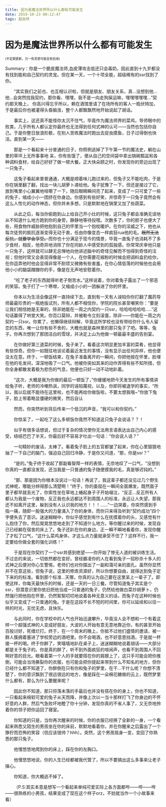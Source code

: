 ```yaml
---
title: 因为是魔法世界所以什么都有可能发生
date: 2019-10-23 00:12:47
tags: 超自然
---
```


# 因为是魔法世界所以什么都有可能发生

<font size=1>(不定期更新，万一有灵感可能会有后续)</font>

Summary：你是一个脆皮魔法师,血皮薄攻击低还只会毒奶，因此直到十九岁都没有找到能和自己契约的灵宠。但在某一天，一个十项全能，超级稀有的ssr找到了你。

<!--more-->

&emsp;&emsp;“其实我们之前也、也互相认识啦，但就是朋友、朋友关系，真...没想到他...他...会突然找我契约，那你看、嘿嘿，我不是一向走狗屎运嘛，嘿嘿嘿嘿嘿...”契约那天晚上， 你高兴得忘乎所以，赖在酒馆里请了在场所有的客人一瓶伏特加，于是最后你也被灌得头昏脑涨，整个人都飘飘然地开始说起了胡话。<br>

&emsp;&emsp;事实上，这还真不能怪你太沉不住气，毕竟作为魔法师界的菜鸡，导师眼中的败类，几乎所有人都认定你最终也无法得到任何式神的认可——当然也包括你自己。于是你整日放浪形骸，在别人苦练魔法时跑出去捉虫摸鱼，日子过得倒也快活。直到某一天——<br>

&emsp;&emsp;那是一个看起来十分普通的日子，你照例逃掉了下午第一节的魔法史，躺在山里的草坪上无所事事地 呆，你有些饿了，便从自己的空间袋中拿出锅碗瓢盆和各种调料食材，给自己好好了做一顿大餐。正大快朵颐之时，你发现你的旁边出现了一只兔子。<br>

&emsp;&emsp;这兔子看起来普普通通，大概是顺着味儿跑过来的，但兔子又不能吃肉，于是你在锅里翻了翻，找出一块儿胡萝卜递给他。兔子犹豫了一下，但还是接过了它，放到嘴里小心翼翼地咀嚼了一下，随后眼睛瞬间亮了起来，变成了一只可爱了一些的兔子，缩成小小一团挤在你身边。你感到有些好笑，并惊奇于一只兔子竟然会有这么人性化的动作神态，但你并未多想，只是默默地在锅里又加了些蔬菜。<br>

&emsp;&emsp;从此之后，每当你偷跑到山上给自己开小灶的时候，这只兔子都会准确无误地从不知道什么地方跑到你的身旁，静静地等待投喂。次数多了，你的胆子也便大了些，用食物作威胁把他抱到自己的怀里当一个抱枕暖炉。在你的淫威之下，他也从每次徒劳的抵抗逐渐变得无动于衷，任由你像变态一样疯狂rua他的毛。~~既然无法反抗，就要学会享受。~~而你也十分满足于现今的情景，毕竟一直兔子也消耗不了多少食材，相反，他奇异地消除了你在同龄人中感受到的孤独感。你常常庆幸他只是一只兔子，这样就可以肆无忌惮地向他讲述脑中的奇怪见解而不怕得到奇怪的注视；但他时常又会表现得像是一个人，在你需要花椒粉的时候会把调料盒扔给你，在你逗弄他时他会显得非常不耐烦又微微有些害羞，在你心情低落的时候他也会用他小小的脑袋蹭蹭你的手，像是在无声地安慰着你。

&emsp;&emsp;“吃了老子的东西就得听老子倒苦水。”这样说着，你对着兔子露出了一个邪恶的笑容。兔子打了一个寒噤，又缩成小小的一团躲进了你的怀里。<br>

&emsp;&emsp;你本以为生活会像这样一直持续下去，直到有一天有人诬陷你你打翻了魔药导师最最珍贵的一瓶绝版试剂，所有人都不相信你，学院的院长甚至嘲笑你：“要是让我们相信她是无辜的，除非她能在一周之内契约一只ssr，哈哈哈哈哈哈.....”这句话赢得了哄堂大笑。你百口莫辩，并被勒令立刻滚蛋，除非——你能在一周之内契约一只ssr。你累了，也懒得继续辩解，毕竟这所学校也没有带给你什么令人留恋的东西，唯一让你有些不舍的，大概也就是森林里的那只兔子了吧。等等，兔子。你再次想到了那团洁白的雪球，并决定上山为他做一顿最最丰盛的告别宴。<br>

&emsp;&emsp;在你做好第三道菜的时候，兔子来了。看着这次明显更加丰富的菜肴，他显得有些惊奇。但你一如既往地谈论着最近发生的事情，没有显示出任何异样，他也便没太在意。终于，一顿饭结束，在兔子准备离开的一瞬间，你把他按在怀里，脸埋在他的毛发间，深深地吸了一口气。他被你突如其来的动作弄得有些不知所措，但你全身都散发着极为悲伤的气息，他便也只好一动不动地趴着。<br>

&emsp;&emsp;“这次，大概是我为你做的最后一顿饭了，”你缓缓地把今天发生的所有事情讲给兔子听，老师的冷嘲热讽，同学的诬陷蔑视，以及，你即将被退学的事实，“所以，我以后就不能待在这里啦，也不能再给你做饭啦，不要太想我哦~”你放下兔子，脸上带着略显僵硬的微笑，然后自认

 &emsp;&emsp;然而，你突然听到背后传来一个低沉的声音，“我可以和你契约。”<br>

&emsp;&emsp;你惊呆了，一起吃了这么多顿饭你竟然不知道这只兔子会说话？？！<br>

&emsp;&emsp;似乎有很多话想说，但过于复杂的情况使你无法用言语表达出自己内心的感受，结结巴巴了半天，你最后好不容易才吐出一句话：“你会说人话？”<br>

&emsp;&emsp;一句精妙的废话，太棒了。看着兔子脸上的五官都皱了起来，你在心里狠狠地抽了一下自己的脑门，强迫自己回归冷静，于是你又问道，“那，你是ssr？”<br>

&emsp;&emsp;“是的。”兔子终于收起了那副看智障一样的表情，无奈地叹了一口气，“没想到你真的一直都没发现，还当我是一只普通的兔子随便摸我的毛，真是够迟钝的。”<br>

&emsp;&emsp;“那、那是因为你根本没说过一句话！再说了，我这辈子都还没见过几个野生式神呢，哪能分辨得那么清楚啊！”终于，你的委屈在一瞬间全面爆发，既然面子里子都早就丢光了，你索性坐在草地上蜷起身子子开始啜泣，“反正...反正所有人都认为我是一个废物，反正我也永远都达不到周围人的标准，永远让人失望，那我还不如离开这里，躲到没有人认识我的地方！！！……”一边哭着，你突然感到手指一痛，随即一股强大的力量涌入了你的身体，而你只来得及听到“契约成功”四个字便失去了意识。迷迷糊糊中，你似乎感觉到有什么在抚摸着你的头，又感觉有什么抱住了你，然后晃晃悠悠地走到了不知道什么地方。等你醒过来的时候，发现自己已经躺在宿舍的床上了。兔子还趴在你的身边，正一瞬不瞬地看着你，发现你醒了才松了口气，“这什么菜鸡身体，才这么点力量就承受不住了？这样不行，我一定要给你做全套的强化训练！”<br>

&emsp;&emsp;于是现在你契约了一个ssr并感到绝望——你开始了惨无人道的被训练生活。不过总的来说，一切依然都在变好。曾经霸凌你的人在看到兔子一招秒杀十多人的式神之后便对你心生警惕，老师们也对你摆出了一副和蔼可亲的面孔。虽然你显然并不在意这些，但兔子说，这里的修炼资源好，所以你想要自由，就得达到兔子定下来的的标准。看到那个标准...天哪，你真的认为自己要在这里呆上一辈子了。即使这样，你每天最快乐的时候，还是一天的一日三餐。尽管知道兔子其实是个ssr，但潜意识里你依旧把他当成一只普通的兔子，仍然给他做白菜炒胡萝卜，仍然强行把他抱在怀里，仍然絮絮叨叨地说着各种无意义的话，而兔子在这种时候也似乎又变成了一只普通的兔。于是在这段不长不短的时间里，你可以延续和以往一样的时光，无忧无虑，且快乐。<br>

 &emsp;&emsp;与此同时，你在学校中的人气也开始迅速攀升，毕竟没人会不想和一个有着这样一个超强式神的人变成好朋友，大波的人开始有意无意地靠近你，有的甚至开始百般讨好，死缠烂打。终于，在一个周末的晚上，你抵不过他们盛情的邀请，被一群人簇拥着塞进了学校旁边的酒吧里。你不会喝酒，也不好意思挡酒，于是就一杯接一杯的喝。终于你醉了，笑嘻嘻地趴在桌子上，迷迷糊糊地说着胡话——大部分都是关于兔子的。你是真的醉了，听不到外面疯狂的喧闹声，也看不到周围人不回啊好意的目光。眼看着第一个人的手就要搭在你的肩膀上了，这只手可能会把你推倒，可能会当场撕裂你的衣服，也可能会把你提起来带到什么不知名的地方，但你已经什么都不知道了，你醉倒在只有你和兔子的梦里，在干...干什么呢？你想不清楚了，你的意识飘到了很远很远的地方，像是踩在一朵棉花糖做的云上，既然梦里什么都有，那么为什么要醒来呢？<br>

&emsp;&emsp;因此你不知道，那只将落未落的手最后也并没有搭在你的身上，你也不知道，一只看起来绵软可爱的兔子从天而降，并像上次以一当十那样打飞了你身边的不怀好意的人群，然后气急败坏地瞪了你十分钟，发现你真的不省人事了，又无奈地拎着你的领子把你运回了寝室。<br>

&emsp;&emsp;你知道的只是，当你再次醒来的时候，你的衣服已经换了全新的一身，一个看起来熟悉又陌生的男孩坐在你的床前，默默地看着你，并在你醒来之后露出了一个狰狞而恐怖的笑容（但应该很帅？hhh）。突然，这个男孩摇身一变，变回了你熟悉的那只兔子。<br>

&emsp;&emsp;他慢悠悠地爬到你的床上，踩在你的左胸口。<br>

&emsp;&emsp;他慢悠悠地说，你的人生已经都被我代管了，所以不要搞出这么多事来让老子操心。<br>

&emsp;&emsp;你知道，你大概逃不掉了。<br>

&emsp;&emsp;（P.S:其实本意是想写一个看起来单纯可爱实际上各方面都哔——哔——哔——很熟练的小男孩，结果变成了现在这个样子orz，不妨就当作一个小故事来看）